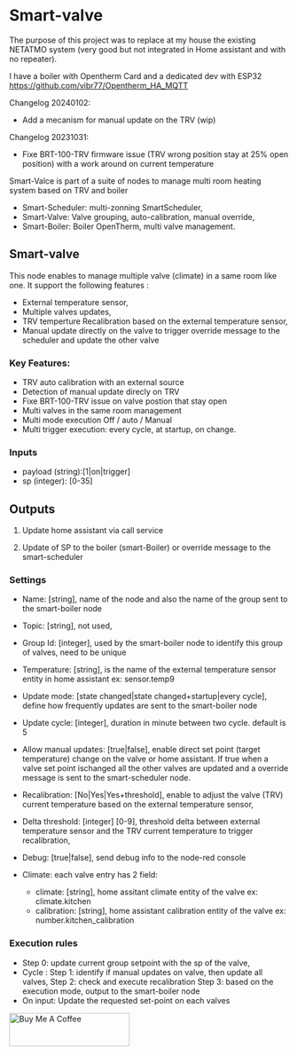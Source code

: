 # Smart-valve 
    
The purpose of this project was to replace at my house the existing NETATMO system (very good but not integrated in Home assistant and with no repeater).

I have a boiler with Opentherm Card and a dedicated dev with ESP32 https://github.com/vibr77/Opentherm_HA_MQTT


Changelog 20240102:
- Add a mecanism for manual update on the TRV (wip)

Changelog 20231031: 
- Fixe BRT-100-TRV firmware issue (TRV wrong position stay at 25% open position) with a work around on current temperature

Smart-Valce is part of a suite of nodes to manage multi room heating system based on TRV and boiler
- Smart-Scheduler: multi-zonning SmartScheduler,
- Smart-Valve: Valve grouping, auto-calibration, manual override,
- Smart-Boiler: Boiler OpenTherm, multi valve management.

## Smart-valve

 This node enables to manage multiple valve (climate) in a same room like one. 
 It support the following features :
 - External temperature sensor,
 - Multiple valves updates,
 - TRV temperture Recalibration based on the external temperature sensor,
 - Manual update directly on the valve to trigger override message to the scheduler and update the other valve

### Key Features:
- TRV auto calibration with an external source
- Detection of manual update direcly on TRV
- Fixe BRT-100-TRV issue on valve postion that stay open
- Multi valves in the same room management
- Multi mode execution Off / auto / Manual
- Multi trigger execution: every cycle, at startup, on change.



### Inputs
    
 - payload (string):[1|on|trigger]
 - sp (integer): [0-35]    
 
 ## Outputs
 
 1. Update home assistant via call service
 
 2. Update of SP to the boiler (smart-Boiler) or override message to the smart-scheduler
    
### Settings

- Name: [string], name of the node and also the name of the group sent to the smart-boiler node
- Topic: [string], not used,
- Group Id: [integer], used by the smart-boiler node to identify this group of valves, need to be unique

- Temperature: [string], is the name of the external temperature sensor entity in home assistant ex: sensor.temp9
- Update mode: [state changed|state changed+startup|every cycle], define how frequently updates are sent to the smart-boiler node
- Update cycle: [integer], duration in minute between two cycle. default is 5
- Allow manual updates: [true|false], enable direct set point (target temperature) change on the valve or home assistant. If true when a valve set point ischanged all the other valves are updated and a override message is sent to the smart-scheduler node.
- Recalibration: [No|Yes|Yes+threshold], enable to adjust the valve (TRV) current temperature based on the external temperature sensor,
- Delta threshold: [integer] [0-9], threshold delta between external temperature sensor and the TRV current temperature to trigger recalibration,
- Debug: [true|false], send debug info to the node-red console
- Climate: each valve entry has 2 field:
     - climate: [string], home assitant climate entity of the valve ex: climate.kitchen
     - calibration: [string], home assistant calibration entity of the valve ex: number.kitchen_calibration
    
### Execution rules 
- Step 0: update current group setpoint with the sp of the valve,
- Cycle :
    Step 1: identify if manual updates on valve, then update all valves,
    Step 2: check and execute recalibration
    Step 3: based on the execution mode, output to the smart-boiler node
- On input: 
    Update the requested set-point on each valves




<a href="https://www.buymeacoffee.com/vincentbe" target="_blank"><img src="https://cdn.buymeacoffee.com/buttons/v2/default-yellow.png" alt="Buy Me A Coffee" style="height: 60px !important;width: 217px !important;" ></a>

